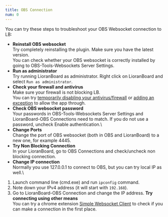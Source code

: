 ```yaml
---
title: OBS Connection
num: 0
---
```


You can try these steps to troubleshoot your OBS Websocket connection to LB:

- **Reinstall OBS websocket**\
Try completely reinstalling the plugin. Make sure you have the latest version.\
You can check whether your OBS websocket is correctly installed by going to OBS-Tools-Websockets Server Settings.
- **Run as administrator**\
Try running LioranBoard as administrator. Right click on LioranBoard and select `Run as administrator`.
- **Check your firewall and antivirus**\
Make sure your firewall is not blocking LB.\
You can try [temporarily disabling your antivirus/firewall](https://support.microsoft.com/en-us/windows/turn-off-defender-antivirus-protection-in-windows-security-99e6004f-c54c-8509-773c-a4d776b77960) or [adding an exception](https://support.microsoft.com/en-us/windows/add-an-exclusion-to-windows-security-811816c0-4dfd-af4a-47e4-c301afe13b26) to allow the app through.
- **Check OBS websocket password**\
Your passwords in OBS-Tools-Websockets Server Settings and LioranBoard-OBS Connections need to match. If you do not use a password, uncheck Enable authentication.\
- **Change Ports**\
Change the port of OBS websocket (both in OBS and LioranBoard) to a new one, for example 4445.
- **Try Non Blocking Connection**\
In your LioranBoard, go to OBS Connections and check/uncheck non blocking connection.
- **Change IP connection**\
Normally you use 127.0.0.1 to connect to OBS, but you can try local IP as well.\
1. Launch command line (cmd.exe) and run `ipconfig` command.
2. Note down your IPv4 address (it will start with `192.168`).
3. Go to LioranBoard-OBS Connection and change the IP address.
**Try connecting using other means**\
You can try a chrome extension [Simple Websocket Client](https://chrome.google.com/webstore/detail/simple-websocket-client/pfdhoblngboilpfeibdedpjgfnlcodoo) to check if you can make a connection in the first place.